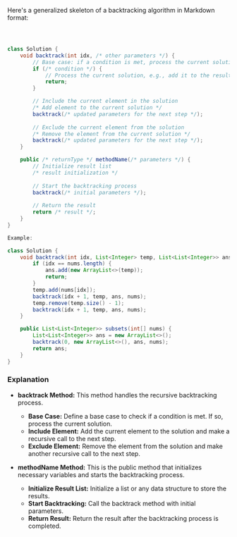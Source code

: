 Here's a generalized skeleton of a backtracking algorithm in Markdown format:

```java



class Solution {
    void backtrack(int idx, /* other parameters */) {
        // Base case: if a condition is met, process the current solution
        if (/* condition */) {
            // Process the current solution, e.g., add it to the result list
            return;
        }

        // Include the current element in the solution
        /* Add element to the current solution */
        backtrack(/* updated parameters for the next step */);
  
        // Exclude the current element from the solution
        /* Remove the element from the current solution */
        backtrack(/* updated parameters for the next step */);
    }

    public /* returnType */ methodName(/* parameters */) {
        // Initialize result list
        /* result initialization */
  
        // Start the backtracking process
        backtrack(/* initial parameters */);
  
        // Return the result
        return /* result */;
    }
}

Example:

class Solution {
    void backtrack(int idx, List<Integer> temp, List<List<Integer>> ans, int[] nums) {
        if (idx == nums.length) {
            ans.add(new ArrayList<>(temp));
            return;
        }
        temp.add(nums[idx]);
        backtrack(idx + 1, temp, ans, nums);
        temp.remove(temp.size() - 1);
        backtrack(idx + 1, temp, ans, nums);
    }

    public List<List<Integer>> subsets(int[] nums) {
        List<List<Integer>> ans = new ArrayList<>();
        backtrack(0, new ArrayList<>(), ans, nums);
        return ans;
    }
}
```

### Explanation

- **backtrack Method:** This method handles the recursive backtracking process.

  - **Base Case:** Define a base case to check if a condition is met. If so, process the current solution.
  - **Include Element:** Add the current element to the solution and make a recursive call to the next step.
  - **Exclude Element:** Remove the element from the solution and make another recursive call to the next step.
- **methodName Method:** This is the public method that initializes necessary variables and starts the backtracking process.

  - **Initialize Result List:** Initialize a list or any data structure to store the results.
  - **Start Backtracking:** Call the backtrack method with initial parameters.
  - **Return Result:** Return the result after the backtracking process is completed.
